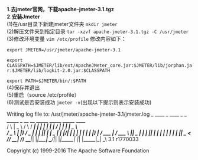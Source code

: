 **1.去jmeter官网，下载apache-jmeter-3.1.tgz**  
**2.安装Jmeter**  
(1)在/usr目录下新建jmeter文件夹   ```mkdir jmeter```  
(2)解压文件夹到指定目录  ```tar -xzvf apache-jmeter-3.1.tgz -C /usr/jmeter```  
(3)修改环境变量   ```vim /etc/profile```
修改内容如下：

```export JMETER=/usr/jmeter/apache-jmeter-3.1```

```export CLASSPATH=$JMETER/lib/ext/ApacheJMeter_core.jar:$JMETER/lib/jorphan.jar:$JMETER/lib/logkit-2.0.jar:$CLASSPATH```

```export PATH=$JMETER/bin/:$PATH```  
(4)保存并退出  
(5)重启（source /etc/profile）  
(6)测试是否安装成功 ```jmeter -v```(出现以下提示则表示安装成功)  

Writing log file to: /usr/jmeter/apache-jmeter-3.1/jmeter.log
    _    ____   _    ____ _   _ _____       _ __  __ _____ _____ _____ ____     
   / \  |  _ \ / \  / ___| | | | ____|     | |  \/  | ____|_   _| ____|  _ \   
  / _ \ | |_) / _ \| |   | |_| |  _|    _  | | |\/| |  _|   | | |  _| | |_) | 
 / ___ \|  __/ ___ \ |___|  _  | |___  | |_| | |  | | |___  | | | |___|  _ <  
/_/   \_\_| /_/   \_\____|_| |_|_____|  \___/|_|  |_|_____| |_| |_____|_| \_\ 3.1 r1770033  

Copyright (c) 1999-2016 The Apache Software Foundation
